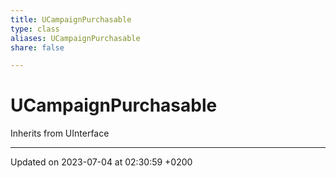 ```yaml
---
title: UCampaignPurchasable
type: class
aliases: UCampaignPurchasable
share: false

---
```


# UCampaignPurchasable





Inherits from UInterface

-------------------------------

Updated on 2023-07-04 at 02:30:59 +0200
